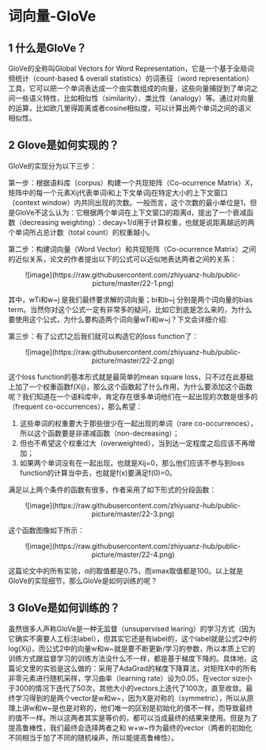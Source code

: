 # 词向量-GloVe
## 1 什么是GloVe？
GloVe的全称叫Global Vectors for Word Representation，它是一个基于全局词频统计（count-based & overall statistics）的词表征（word representation）工具，它可以把一个单词表达成一个由实数组成的向量，这些向量捕捉到了单词之间一些语义特性，比如相似性（similarity）、类比性（analogy）等。通过对向量的运算，比如欧几里得距离或者cosine相似度，可以计算出两个单词之间的语义相似性。

## 2 Glove是如何实现的？
GloVe的实现分为以下三步：

第一步：根据语料库（corpus）构建一个共现矩阵（Co-ocurrence Matrix）X，矩阵中的每一个元素Xij代表单词i和上下文单词j在特定大小的上下文窗口（context window）内共同出现的次数。一般而言，这个次数的最小单位是1，但是GloVe不这么认为：它根据两个单词在上下文窗口的距离d，提出了一个衰减函数（decreasing weighting）：decay=1/d用于计算权重，也就是说距离越远的两个单词所占总计数（total count）的权重越小。

第二步：构建词向量（Word Vector）和共现矩阵（Co-ocurrence Matrix）之间的近似关系，论文的作者提出以下的公式可以近似地表达两者之间的关系：

<div align=center>
    ![image](https://raw.githubusercontent.com/zhiyuanz-hub/public-picture/master/22-1.png)
</div>

其中，wTi和w~j 是我们最终要求解的词向量；bi和b~j 分别是两个词向量的bias term。当然你对这个公式一定有非常多的疑问，比如它到底是怎么来的，为什么要使用这个公式，为什么要构造两个词向量wTi和w~j？下文会详细介绍:

第三步：有了公式1之后我们就可以构造它的loss function了：

<div align=center>
    ![image](https://raw.githubusercontent.com/zhiyuanz-hub/public-picture/master/22-2.png)
</div>

这个loss function的基本形式就是最简单的mean square loss，只不过在此基础上加了一个权重函数f(Xij)，那么这个函数起了什么作用，为什么要添加这个函数呢？我们知道在一个语料库中，肯定存在很多单词他们在一起出现的次数是很多的（frequent co-occurrences），那么希望：
1. 这些单词的权重要大于那些很少在一起出现的单词（rare co-occurrences），所以这个函数要是非递减函数（non-decreasing）；
2. 但也不希望这个权重过大（overweighted），当到达一定程度之后应该不再增加；
3. 如果两个单词没有在一起出现，也就是Xij=0，那么他们应该不参与到loss function的计算当中去，也就是f(x)要满足f(0)=0。

满足以上两个条件的函数有很多，作者采用了如下形式的分段函数：

<div align=center>
    ![image](https://raw.githubusercontent.com/zhiyuanz-hub/public-picture/master/22-3.png)
</div>

这个函数图像如下所示：

<div align=center>
    ![image](https://raw.githubusercontent.com/zhiyuanz-hub/public-picture/master/22-4.png)
</div>

这篇论文中的所有实验，α的取值都是0.75，而xmax取值都是100。以上就是GloVe的实现细节，那么GloVe是如何训练的呢？
## 3 GloVe是如何训练的？

虽然很多人声称GloVe是一种无监督（unsupervised learing）的学习方式（因为它确实不需要人工标注label），但其实它还是有label的，这个label就是公式2中的log(Xij)，而公式2中的向量w和w~就是要不断更新/学习的参数，所以本质上它的训练方式跟监督学习的训练方法没什么不一样，都是基于梯度下降的。具体地，这篇论文里的实验是这么做的：采用了AdaGrad的梯度下降算法，对矩阵X中的所有非零元素进行随机采样，学习曲率（learning rate）设为0.05，在vector size小于300的情况下迭代了50次，其他大小的vectors上迭代了100次，直至收敛。最终学习得到的是两个vector是w和w~，因为X是对称的（symmetric），所以从原理上讲w和w~是也是对称的，他们唯一的区别是初始化的值不一样，而导致最终的值不一样。所以这两者其实是等价的，都可以当成最终的结果来使用。但是为了提高鲁棒性，我们最终会选择两者之和
w+w~作为最终的vector（两者的初始化不同相当于加了不同的随机噪声，所以能提高鲁棒性）。
